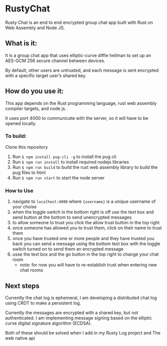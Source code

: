 # RustyChat
Rusty Chat is an end to end encrypted group chat app built with Rust on Web Assembly and Node JS. 

## What is it:

It is a group chat app that uses elliptic-curve diffie hellman to set up an AES-GCM 256 secure channel between devices. 

By default, other users are untrusted, and each message is sent encrypted with a specific target user’s shared key. 

## How do you use it:

This app depends on the Rust programming language, rust web assembly compiler targets, and node js.

It uses port 4000 to communicate with the server, so it will have to be opened locally.

### To build:
  
Clone this repository
1. Run `$ npm install pug-cli -g` to install the pug cli
1. Run `$ npm run install` to install required nodejs libraries
1. Run `$ npm run build` to build the rust web assembly library to build the pug files to html
1. Run `$ npm run start` to start the node server   

### How to Use
1. navigate to `localhost:4000` where `{username}` is a unique username of your choise
2. when the toggle switch in the bottom right is off use the text box and send button at the bottom to send unencrypted messages
3. to allow someone to trust you click the allow trust button in the top right
4. once someone has allowed you to trust them, click on their name to trust them
5. once you have trusted one or more people and they have trusted you back you can send a message using the bottom text box with the toggle switch turned on to send them an encrypted message
6. usse the text box and the go button in the top right to change your chat room
    - note: for now you will have to re-establish trust when entering new chat rooms


## Next steps
Currently the chat log is ephemeral, I am developing a distributed chat log using CRDT to make a persistent log.

Currently the messages are encrypted with a shared key, but not authenticated. I am implementing message signing based on the elliptic curve digital signature algorithm (ECDSA).

Both of these should be solved when I add in my Rusty Log project and The web native api

